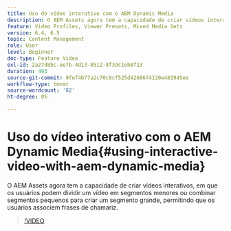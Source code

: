 ```yaml
---
title: Uso do vídeo interativo com o AEM Dynamic Media
description: O AEM Assets agora tem a capacidade de criar vídeos interativos, em que os usuários podem dividir um vídeo em segmentos menores ou combinar segmentos pequenos para criar um segmento grande, permitindo que os usuários associem frases de chamariz.
feature: Video Profiles, Viewer Presets, Mixed Media Sets
version: 6.4, 6.5
topic: Content Management
role: User
level: Beginner
doc-type: Feature Video
exl-id: 2a27d8bc-ee7b-4d13-8512-8f3dc1eb8f13
duration: 493
source-git-commit: 9fef4b77a2c70c8cf525d42686f4120e481945ee
workflow-type: tm+mt
source-wordcount: '82'
ht-degree: 0%

---
```


# Uso do vídeo interativo com o AEM Dynamic Media{#using-interactive-video-with-aem-dynamic-media}

O AEM Assets agora tem a capacidade de criar vídeos interativos, em que os usuários podem dividir um vídeo em segmentos menores ou combinar segmentos pequenos para criar um segmento grande, permitindo que os usuários associem frases de chamariz.

>[!VIDEO](https://video.tv.adobe.com/v/16516?quality=12&learn=on)
